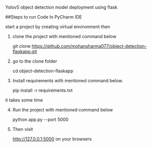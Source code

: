 
Yolov5 object detection model deployment using flask


##Steps to run Code In PyCharm IDE

start a project by creating virtual environment then

1.  clone the project with mentioned command below

    
    git clone https://github.com/mohansharma077/object-detection-flaskapp.git

2.  go to the clone folder


     cd object-detection-flaskapp


3. Install requirements with mentioned command below.



    pip install -r requirements.txt


it takes some time

4. Run the project with mentioned command below


     python app.py --port 5000 


5. Then visit

      http://127.0.0.1:5000 on your browsers